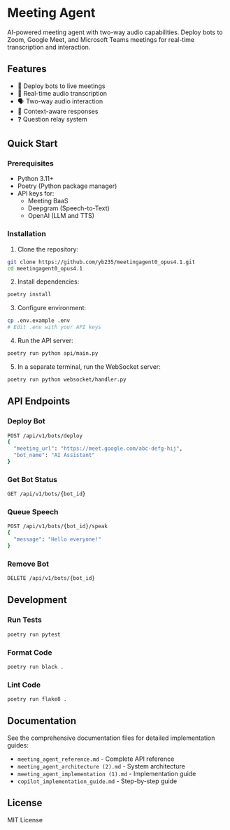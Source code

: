 # Meeting Agent

AI-powered meeting agent with two-way audio capabilities. Deploy bots to Zoom, Google Meet, and Microsoft Teams meetings for real-time transcription and interaction.

## Features

- 🤖 Deploy bots to live meetings
- 🎤 Real-time audio transcription
- 🗣️ Two-way audio interaction
- 💬 Context-aware responses
- ❓ Question relay system

## Quick Start

### Prerequisites

- Python 3.11+
- Poetry (Python package manager)
- API keys for:
  - Meeting BaaS
  - Deepgram (Speech-to-Text)
  - OpenAI (LLM and TTS)

### Installation

1. Clone the repository:
```bash
git clone https://github.com/yb235/meetingagent0_opus4.1.git
cd meetingagent0_opus4.1
```

2. Install dependencies:
```bash
poetry install
```

3. Configure environment:
```bash
cp .env.example .env
# Edit .env with your API keys
```

4. Run the API server:
```bash
poetry run python api/main.py
```

5. In a separate terminal, run the WebSocket server:
```bash
poetry run python websocket/handler.py
```

## API Endpoints

### Deploy Bot
```bash
POST /api/v1/bots/deploy
{
  "meeting_url": "https://meet.google.com/abc-defg-hij",
  "bot_name": "AI Assistant"
}
```

### Get Bot Status
```bash
GET /api/v1/bots/{bot_id}
```

### Queue Speech
```bash
POST /api/v1/bots/{bot_id}/speak
{
  "message": "Hello everyone!"
}
```

### Remove Bot
```bash
DELETE /api/v1/bots/{bot_id}
```

## Development

### Run Tests
```bash
poetry run pytest
```

### Format Code
```bash
poetry run black .
```

### Lint Code
```bash
poetry run flake8 .
```

## Documentation

See the comprehensive documentation files for detailed implementation guides:
- `meeting_agent_reference.md` - Complete API reference
- `meeting_agent_architecture (2).md` - System architecture
- `meeting_agent_implementation (1).md` - Implementation guide
- `copilot_implementation_guide.md` - Step-by-step guide

## License

MIT License
